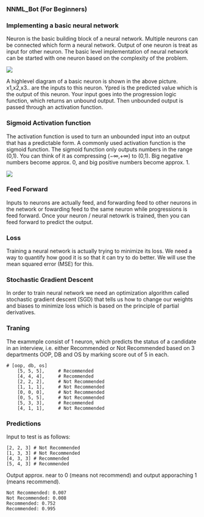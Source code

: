 ### NNML_Bot (For Beginners)

### Implementing a basic neural network
Neuron is the basic building block of a neural network. Multiple neurons can be connected which form a neural network. Output of one neuron is treat as input for other neuron. The basic level implementation of neural network can be started with one neuron based on the complexity of the problem. 

<img src="https://faizan-tariq.github.io/NNML_Bot/NNML.png"/>

A highlevel diagram of a basic neuron is shown in the above picture. 
x1,x2,x3.. are the inputs to this neuron. Ypred is the predicted value which is the output of this neuron. Your input goes into the progression logic function, which returns an unbound output. Then unbounded output is passed through an activation function. 

### Sigmoid Activation function
The activation function is used to turn an unbounded input into an output that has a predictable form. A commonly used activation function is the sigmoid function. The sigmoid function only outputs numbers in the range (0,1). You can think of it as compressing (−∞,+∞) to (0,1). Big negative numbers become approx. 0, and big positive numbers become  approx. 1.

<img src="https://faizan-tariq.github.io/NNML_Bot/sigmoid.png"/>


### Feed Forward
Inputs to neurons are actually feed, and forwarding feed to other neurons in the network or fowarding feed to the same neuron while progressions is feed forward. Once your neuron / neural netowrk is trained, then you can feed forward to predict the output.

### Loss
Training a neural network is actually trying to minimize its loss.
We need a way to quantify how good it is so that it can try to do better. We will use the mean squared error (MSE) for this.

### Stochastic Gradient Descent
In order to train neural network we need an optimization algorithm called stochastic gradient descent (SGD) that tells us how to change our weights and biases to minimize loss which is based on the principle of partial derivatives. 

### Traning
The exammple consist of 1 neuron, which predicts the status of a candidate in an interview, i.e. either Recommended or Not Recommended based on 3 departments OOP, DB and OS by marking score out of 5 in each. 

````
# [oop, db, os]
    [5, 5, 5],     # Recommended
    [4, 4, 4],     # Recommended
    [2, 2, 2],     # Not Recommended
    [1, 1, 1],     # Not Recommended
    [0, 0, 0],     # Not Recommended
    [0, 5, 5],     # Not Recommended
    [5, 3, 3],     # Recommended
    [4, 1, 1],     # Not Recommended
````

### Predictions
Input to test is as follows:
````
[2, 2, 3] # Not Recommended
[1, 3, 3] # Not Recommended
[4, 3, 3] # Recommended
[5, 4, 3] # Recommended
````
Output approx. near to 0 (means not recommend) and output apporaching 1 (means recommend).
````
Not Recommended: 0.007
Not Recommended: 0.008
Recommended: 0.752
Recommended: 0.995
````
